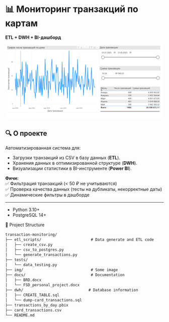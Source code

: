# 📊 Мониторинг транзакций по картам  
**ETL + DWH + BI-дашборд**  

![Скриншот дашборда](img/Power_BI.PNG)  

## 🔍 О проекте  
Автоматизированная система для:  
- Загрузки транзакций из CSV в базу данных (**ETL**).  
- Хранения данных в оптимизированной структуре (**DWH**).  
- Визуализации статистики в BI-инструменте (**Power BI**).  

**Фичи:**  
✅ Фильтрация транзакций (< 50 ₽ не учитываются)  
✅ Проверка качества данных (тесты на дубликаты, некорректные даты)  
✅ Динамические фильтры в дашборде  

---

- Python 3.10+  
- PostgreSQL 14+  


📂 Project Structure
```text
transaction-monitoring/
├── etl_scripts/                      # Data generate and ETL code
│   ├── create_csv.py
│   ├── csv_to_postgres.py
│   └── generate_transactions.py
├── tests/
│   └── data_testing.py
├── img/                              # Some image
├── docs/                             # Documentation
│   ├── BRD.docx                            
│   └── FSD_personal_project.docx
├── dwh/                             # Database information
│   ├── CREATE_TABLE.sql                            
│   └── dump-card_transactions.sql
├── transactions_by_day.pbix
├── card_transactions.csv   
└── README.md
```
